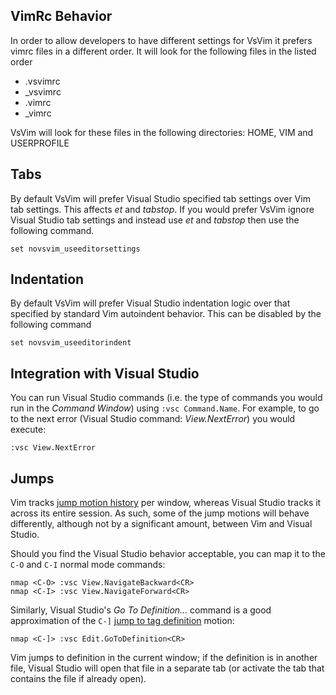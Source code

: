 ## VimRc Behavior

In order to allow developers to have different settings for VsVim it prefers vimrc files in a different order.  It will look for the following files in the listed order

* .vsvimrc
* _vsvimrc
* .vimrc
* _vimrc

VsVim will look for these files in the following directories: HOME, VIM and USERPROFILE

## Tabs

By default VsVim will prefer Visual Studio specified tab settings over Vim tab settings.  This affects *et* and *tabstop*.  If you would prefer VsVim ignore Visual Studio tab settings and instead use *et* and *tabstop* then use the following command.

    set novsvim_useeditorsettings

## Indentation

By default VsVim will prefer Visual Studio indentation logic over that specified by standard Vim autoindent behavior.  This can be disabled by the following command

    set novsvim_useeditorindent

## Integration with Visual Studio

You can run Visual Studio commands (i.e. the type of commands you would run in the *Command Window*) using `:vsc Command.Name`. For example, to go to the next error (Visual Studio command: *View.NextError*) you would execute: 

    :vsc View.NextError

## Jumps

Vim tracks [jump motion history](http://vimdoc.sourceforge.net/htmldoc/motion.html#jump-motions) per window, whereas Visual Studio tracks it across its entire session. As such, some of the jump motions will behave differently, although not by a significant amount, between Vim and Visual Studio.

Should you find the Visual Studio behavior acceptable, you can map it to the `C-O` and `C-I` normal mode commands:

    nmap <C-O> :vsc View.NavigateBackward<CR>
    nmap <C-I> :vsc View.NavigateForward<CR>


Similarly, Visual Studio's *Go To Definition...* command is a good approximation of the `C-]` [jump to tag definition](http://vimdoc.sourceforge.net/htmldoc/tagsrch.html#CTRL-]) motion:

    nmap <C-]> :vsc Edit.GoToDefinition<CR>

Vim jumps to definition in the current window; if the definition is in another file, Visual Studio will open that file in a separate tab (or activate the tab that contains the file if already open).


